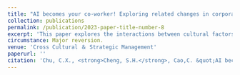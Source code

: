 ```yaml
---
title: "AI becomes your co-worker! Exploring related changes in corporate culture and innovation capability"
collection: publications
permalink: /publication/2023-paper-title-number-8
excerpt: 'This paper explores the interactions between cultural factors and innovationcapability in emerging market firms. It discusses the mechanisms by which incentiveinstitutional and vibrant corporate cultures impact corporate innovation. Furthermore.it considers the trend by which anthropomorphic artificial intelligence has movedfrom being a tool to becoming a colleague and how this moderates the relationshipbetween corporate culture and innovation capability. '
circumstance: Major reversion.
venue: 'Cross Cultural ＆ Strategic Management'
paperurl: ''
citation: 'Chu, C.X., <strong>Cheng, S.H.</strong>, Cao,C. &quot;AI becomes your co-worker! Exploring related changes in corporate culture and innovation capability.&quot; <i>Cross Cultural ＆ Strategic Management (ABS 2)</i>. Major reversion.'
---
```


